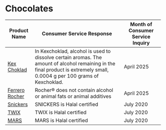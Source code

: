 # Chocolates

| Product Name     | Consumer Service Response         | Month of Consumer Service Inquiry        |
|------------------|------------------|----------------------|
| [Kex Choklad](https://www.willys.se/produkt/Kexchoklad-101232495_ST)      | In Kexchoklad, alcohol is used to dissolve certain aromas. The amount of alcohol remaining in the final product is extremely small, 0.0004 g per 100 grams of Kexchoklad.         | April 2025              |
| [Ferrero Rocher](https://www.willys.se/produkt/Ferrero-Rocher-Ask-100232641_ST)     | Rocher® does not contain alcohol or animal fats or animal additives         | April 2025      |
| [Snickers](https://www.willys.se/produkt/Snickers-101545635_ST)             | SNICKERS is Halal certified         | July 2020        |
| [TWIX](https://www.willys.se/produkt/Twix-101545678_ST)             | TWIX is Halal certified         | July 2020      |
| [MARS](https://www.willys.se/produkt/Mars-101545637_ST) | MARS is Halal certified     | July 2020      |
